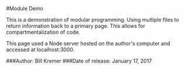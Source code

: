 #Module Demo

This is a demonstration of modular programming.  Using multiple files to return information back to a primary page.  This allows for compartmentalization of code.

This page used a Node server hosted on the author's computer and accessed at localhost:3000.

###Author: Bill Kremer
###Date of release: January 17, 2017
